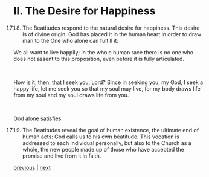 # II. The Desire for Happiness

1718. The Beatitudes respond to the natural desire for happiness. This desire is of divine origin: God has placed it in the human heart in order to draw man to the One who alone can fulfill it:

We all want to live happily; in the whole human race there is no one who does not assent to this proposition, even before it is fully articulated.

 

How is it, then, that I seek you, Lord? Since in seeking you, my God, I seek a happy life, let me seek you so that my soul may live, for my body draws life from my soul and my soul draws life from you.

 

God alone satisfies.

1719. The Beatitudes reveal the goal of human existence, the ultimate end of human acts: God calls us to his own beatitude. This vocation is addressed to each individual personally, but also to the Church as a whole, the new people made up of those who have accepted the promise and live from it in faith.

[previous](https://github.com/Tenari/non-fiction/blob/master/catechism/__P5I.md) | [next](https://github.com/Tenari/non-fiction/blob/master/catechism/__P5K.md)